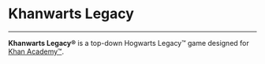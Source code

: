 # Khanwarts Legacy
---
**Khanwarts Legacy®** is a top-down Hogwarts Legacy™ game designed for [Khan Academy™](https://khanacademy.org).